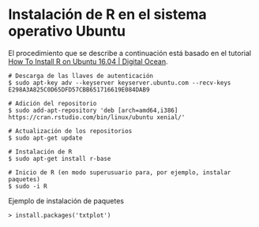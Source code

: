 # Instalación de R en el sistema operativo Ubuntu

El procedimiento que se describe a continuación está basado en el tutorial [How To Install R on Ubuntu 16.04 | Digital Ocean](https://www.digitalocean.com/community/tutorials/how-to-install-r-on-ubuntu-16-04-2).

```terminal
# Descarga de las llaves de autenticación
$ sudo apt-key adv --keyserver keyserver.ubuntu.com --recv-keys E298A3A825C0D65DFD57CBB651716619E084DAB9

# Adición del repositorio
$ sudo add-apt-repository 'deb [arch=amd64,i386] https://cran.rstudio.com/bin/linux/ubuntu xenial/'

# Actualización de los repositorios
$ sudo apt-get update

# Instalación de R
$ sudo apt-get install r-base

# Inicio de R (en modo superusuario para, por ejemplo, instalar paquetes)
$ sudo -i R
```

Ejemplo de instalación de paquetes
```terminal
> install.packages('txtplot')
```
